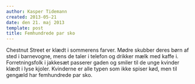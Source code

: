 ```yaml
---
author: Kasper Tidemann
created: 2013-05-21
date: den 21. maj 2013
template: post
title: Femhundrede par sko
---
```


Chestnut Street er klædt i sommerens farver. Mødre skubber deres børn af sted i barnevogne, mens de taler i telefon og drikker mælk med kaffe i. Forretningsfolk i jakkesæt passerer gaden og smiler til de unge kvinder klædt i lyse kjoler. Kvinderne er alle typen som ikke spiser kød, men til gengæld har femhundrede par sko.